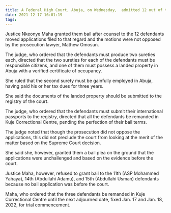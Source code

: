 ```yaml
---
title: A Federal High Court, Abuja, on Wednesday,  admitted 12 out of the 15 suspects linked to the invasion of the residence of the Supreme Court Judge, Justice Mary Odili, to bail in the sum of N5 million each.
date: 2021-12-17 16:01:19
tags:
---
```



Justice Nkeonye Maha granted them bail after counsel to the 12 defendants moved applications filed to that regard and the motions were not opposed by the prosecution lawyer, Mathew Omosun.

The judge, who ordered that the defendants must produce two sureties each, directed that the two sureties for each of the defendants must be responsible citizens, and one of them must possess a landed property in Abuja with a verified certificate of occupancy.

She ruled that the second surety must be gainfully employed in Abuja, having paid his or her tax dues for three years.

She said the documents of the landed property should be submitted to the registry of the court.

The judge, who ordered that the defendants must submit their international passports to the registry, directed that all the defendants be remanded in Kuje Correctional Centre, pending the perfection of their bail terms.

The judge noted that though the prosecution did not oppose the applications, this did not preclude the court from looking at the merit of the matter based on the Supreme Court decision.

She said she, however, granted them a bail plea on the ground that the applications were unchallenged and based on the evidence before the court.

Justice Maha, however, refused to grant bail to the 11th (ASP Mohammed Yahaya), 14th (Abdullahi Adamu), and 15th (Abdullahi Usman) defendants because no bail application was before the court.

Maha, who ordered that the three defendants be remanded in Kuje Correctional Centre until the next adjourned date, fixed Jan. 17 and Jan. 18, 2022, for trial commencement.
